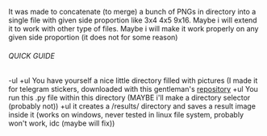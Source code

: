 It was made to concatenate (to merge) a bunch of PNGs in directory into a single file with given side proportion like 3x4 4x5 9x16.
Maybe i will extend it to work with other type of files.
Maybe i will make it work properly on any given side proportion (it does not for some reason) 

###### QUICK GUIDE 
-ul
+ul You have yourself a nice little directory filled with pictures (I made it for telegram stickers, downloaded with this gentleman's [repository](https://github.com/Cartmanishere/telegram-sticker-downloader)
+ul You run this .py file within this directory (MAYBE i'll make a directory selector (probably not)) 
+ul it creates a /results/ directory and saves a result image inside it (works on windows, never tested in linux file system, probably won't work, idc (maybe will fix))
